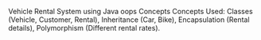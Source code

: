 Vehicle Rental System using Java oops Concepts
Concepts Used: Classes (Vehicle, Customer, Rental), Inheritance (Car, Bike), Encapsulation (Rental details), Polymorphism (Different rental rates).

